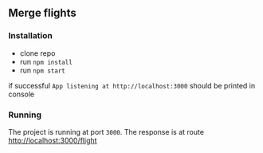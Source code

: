 ## Merge flights

### Installation

- clone repo
- run `npm install`
- run `npm start`

if successful `App listening at http://localhost:3000` should be printed in console

### Running

The project is running at port `3000`.
The response is at route [http://localhost:3000/flight](http://localhost:3000/flight)